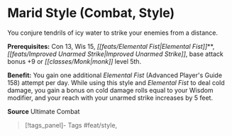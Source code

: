 ﻿---
cssclass: [feats]

---
# Marid Style (Combat, Style)

You conjure tendrils of icy water to strike your enemies from a distance.

**Prerequisites:** Con 13, Wis 15, _[[feats/Elemental Fist|Elemental Fist]]_**, _[[feats/Improved Unarmed Strike|Improved Unarmed Strike]]_, base attack bonus +9 or _[[classes/Monk|monk]]_ level 5th.

**Benefit:** You gain one additional _Elemental Fist_ (Advanced Player's Guide 158) attempt per day. While using this style and _Elemental Fist_ to deal cold damage, you gain a bonus on cold damage rolls equal to your Wisdom modifier, and your reach with your unarmed strike increases by 5 feet.

**Source** Ultimate Combat
>[!tags_panel]- Tags
> #feat/style, 